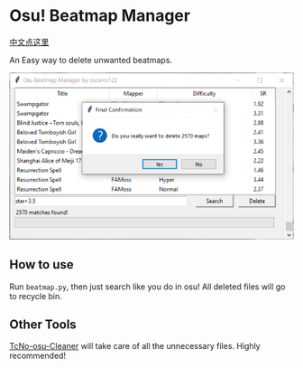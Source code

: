 # Osu! Beatmap Manager

[中文点这里](./README_zh-cn.md)

An Easy way to delete unwanted beatmaps.

![](./img/demo.png)

## How to use

Run `beatmap.py`, then just search like you do in osu! All deleted files will go to recycle bin.

## Other Tools

[TcNo-osu-Cleaner](https://github.com/TcNobo/TcNo-osu-Cleaner) will take care of all the unnecessary files. Highly recommended!